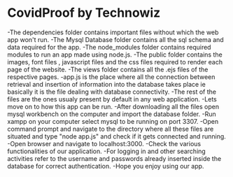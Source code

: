 # CovidProof by Technowiz
-The dependencies folder contains important files without which the web app won't run. 
-The Mysql Database folder contains all the sql schema and data required for the app. 
-The node_modules folder contains required modules to run an app made using node.js.
-The public folder contains the images, font files , javascript files and the css files required to render each page of the website.
-The views folder contains all the .ejs files of the respective pages.
-app.js is the place where all the connection between retrieval and insertion of information into the database takes place ie basically it is the file dealing with database connectivity.
-The rest of the files are the ones usualy present by default in any web application.
-Lets move on to how this app can be run.
-After downloading all the files open mysql workbench on the computer and import the database folder.
-Run xampp on your computer select mysql to be running on port 3307.
-Open command prompt and navigate to the directory where all these files are situated and type "node app.js" and check if it gets connected and running.
-Open browser and navigate to localhost:3000.
-Check the various functionalities of our application. 
-For logging in and other searching activities refer to the username and passwords already inserted inside the database for correct authentication.
-Hope you enjoy using our app. 
